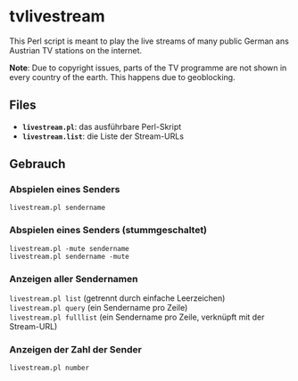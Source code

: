 # tvlivestream

This Perl script is meant to play the live streams of many public German ans
Austrian TV stations on the internet.

**Note**: Due to copyright issues, parts of the TV programme are not shown in
every country of the earth. This happens due to geoblocking.

## Files

- **`livestream.pl`**: das ausführbare Perl-Skript
- **`livestream.list`**: die Liste der Stream-URLs

## Gebrauch

### Abspielen eines Senders

`livestream.pl sendername`

### Abspielen eines Senders (stummgeschaltet)

`livestream.pl -mute sendername`  
`livestream.pl sendername -mute`

### Anzeigen aller Sendernamen

`livestream.pl list` (getrennt durch einfache Leerzeichen)  
`livestream.pl query` (ein Sendername pro Zeile)  
`livestream.pl fulllist` (ein Sendername pro Zeile, verknüpft mit der
Stream-URL)

### Anzeigen der Zahl der Sender

`livestream.pl number`
